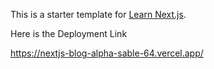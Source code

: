 This is a starter template for [Learn Next.js](https://nextjs.org/learn).

Here is the Deployment Link 

https://nextjs-blog-alpha-sable-64.vercel.app/
